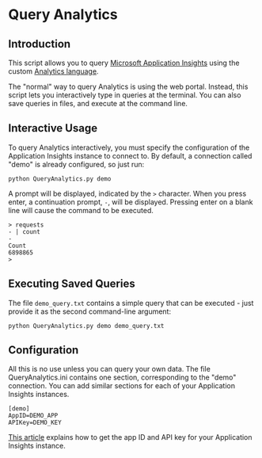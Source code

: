 # Query Analytics

## Introduction

This script allows you to query [Microsoft Application Insights](https://docs.microsoft.com/en-us/azure/application-insights/app-insights-overview) using the custom [Analytics language](https://docs.microsoft.com/en-us/azure/application-insights/app-insights-analytics).

The "normal" way to query Analytics is using the web portal. Instead, this script lets you interactively type in queries at the terminal. You can also save queries in files, and execute at the command line.

## Interactive Usage

To query Analytics interactively, you must specify the configuration of the Application Insights instance to connect to. By default, a connection called "demo" is already configured, so just run:

```
python QueryAnalytics.py demo
```

A prompt will be displayed, indicated by the `>` character. When you press enter, a continuation prompt, `-`, will be displayed. Pressing enter on a blank line will cause the command to be executed.

```
> requests
- | count
-
Count
6898865
>
```

## Executing Saved Queries

The file `demo_query.txt` contains a simple query that can be executed - just provide it as the second command-line argument:

```
python QueryAnalytics.py demo demo_query.txt
```

## Configuration

All this is no use unless you can query your own data. The file QueryAnalytics.ini contains one section, corresponding to the "demo" connection. You can add similar sections for each of your Application Insights instances.

```
[demo]
AppID=DEMO_APP
APIKey=DEMO_KEY
```

[This article](https://dev.applicationinsights.io/documentation/Authorization/API-key-and-App-ID) explains how to get the app ID and API key for your Application Insights instance.

